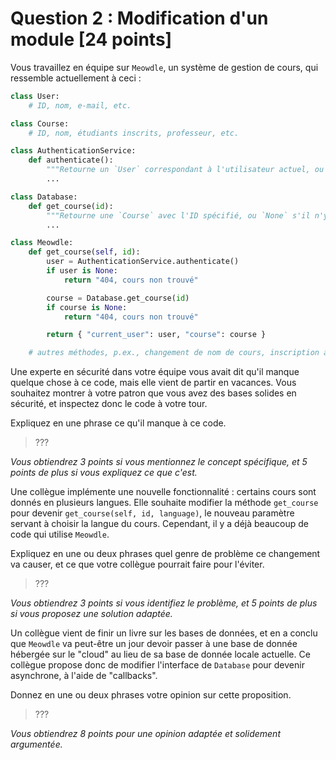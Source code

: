 # Question 2 : Modification d'un module [24 points]

Vous travaillez en équipe sur `Meowdle`, un système de gestion de cours, qui ressemble actuellement à ceci :

```python
class User:
    # ID, nom, e-mail, etc.

class Course:
    # ID, nom, étudiants inscrits, professeur, etc.

class AuthenticationService:
    def authenticate():
        """Retourne un `User` correspondant à l'utilisateur actuel, ou `None` s'il n'y en a pas"""
        ...

class Database:
    def get_course(id):
        """Retourne une `Course` avec l'ID spécifié, ou `None` s'il n'y en a pas"""
        ...

class Meowdle:
    def get_course(self, id):
        user = AuthenticationService.authenticate()
        if user is None:
            return "404, cours non trouvé"

        course = Database.get_course(id)
        if course is None:
            return "404, cours non trouvé"

        return { "current_user": user, "course": course }

    # autres méthodes, p.ex., changement de nom de cours, inscription à un cours, ...
```

Une experte en sécurité dans votre équipe vous avait dit qu'il manque quelque chose à ce code, mais elle vient de partir en vacances.
Vous souhaitez montrer à votre patron que vous avez des bases solides en sécurité, et inspectez donc le code à votre tour.

Expliquez en une phrase ce qu'il manque à ce code.

> ???

_Vous obtiendrez 3 points si vous mentionnez le concept spécifique, et 5 points de plus si vous expliquez ce que c'est._


Une collègue implémente une nouvelle fonctionnalité : certains cours sont donnés en plusieurs langues.
Elle souhaite modifier la méthode `get_course` pour devenir `get_course(self, id, language)`, le nouveau paramètre
servant à choisir la langue du cours. Cependant, il y a déjà beaucoup de code qui utilise `Meowdle`.

Expliquez en une ou deux phrases quel genre de problème ce changement va causer, et ce que votre collègue pourrait faire pour l'éviter.

> ???

_Vous obtiendrez 3 points si vous identifiez le problème, et 5 points de plus si vous proposez une solution adaptée._


Un collègue vient de finir un livre sur les bases de données, et en a conclu que `Meowdle` va peut-être un jour devoir passer à une
base de donnée hébergée sur le "cloud" au lieu de sa base de donnée locale actuelle.
Ce collègue propose donc de modifier l'interface de `Database` pour devenir asynchrone, à l'aide de "callbacks".

Donnez en une ou deux phrases votre opinion sur cette proposition.

> ???

_Vous obtiendrez 8 points pour une opinion adaptée et solidement argumentée._
